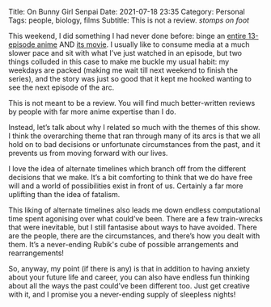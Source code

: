 Title: On Bunny Girl Senpai
Date: 2021-07-18 23:35
Category: Personal
Tags: people, biology, films
Subtitle: This is not a review. *stomps on foot*

This weekend, I did something I had never done before: binge an
[entire 13-episode anime][1] AND [its movie][2]. I usually like to
consume media at a much slower pace and sit with what I’ve just
watched in an episode, but two things colluded in this case to make
me buckle my usual habit: my weekdays are packed (making me wait
till next weekend to finish the series), and the story was just so
good that it kept me hooked wanting to see the next episode of the
arc.

This is not meant to be a review. You will find much better-written
reviews by people with far more anime expertise than I do.

Instead, let’s talk about why I related so much with the themes of this
show. I think the overarching theme that ran through many of its arcs
is that we all hold on to bad decisions or unfortunate circumstances
from the past, and it prevents us from moving forward with our lives.

I love the idea of alternate timelines which branch off from the different
decisions that we make. It’s a bit comforting to think that we do have free
will and a world of possibilities exist in front of us. Certainly a far
more uplifting than the idea of fatalism.

This liking of alternate timelines also leads me down endless computational
time spent agonising over what could’ve been. There are a few train-wrecks
that were inevitable, but I still fantasise about ways to have avoided.
There are the people, there are the circumstances, and there’s how you
dealt with them. It’s a never-ending Rubik's cube of possible arrangements
and rearrangements!

So, anyway, my point (if there is any) is that in addition to having anxiety
about your future life and career, you can also have endless fun thinking
about all the ways the past could’ve been different too. Just get creative
with it, and I promise you a never-ending supply of sleepless nights!

[1]: https://en.wikipedia.org/wiki/Rascal_Does_Not_Dream_of_Bunny_Girl_Senpai#Anime
[2]: https://en.wikipedia.org/wiki/Rascal_Does_Not_Dream_of_a_Dreaming_Girl
